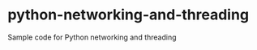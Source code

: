 python-networking-and-threading
===============================

Sample code for Python networking and threading
